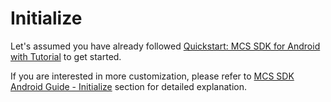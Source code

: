 # Initialize

Let's assumed you have already followed [Quickstart: MCS SDK for Android with Tutorial][sdk-github] to get started. 

If you are interested in more customization, please refer to [MCS SDK Android Guide - Initialize][guide-initialize] section for detailed explanation.    


[sdk-github]: https://github.com/Mediatek-Cloud/MCS-Android-SDK
[guide-initialize]: https://mtk-mcs.gitbooks.io/mcs-android-sdk-api-reference/content/initialize.html

 
